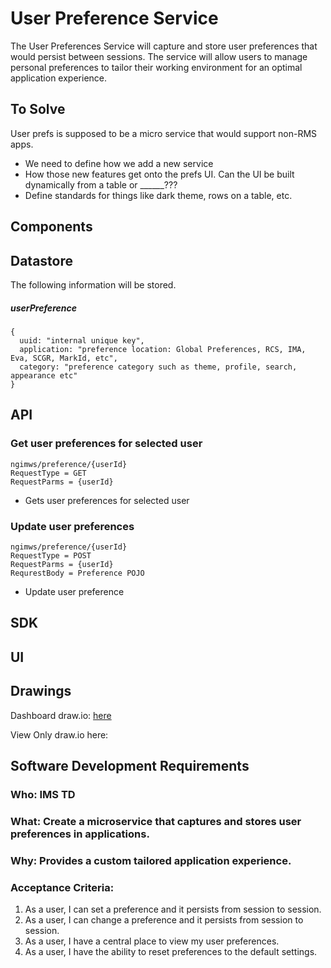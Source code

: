 # User Preference Service

The User Preferences Service will capture and store user preferences that would persist between sessions.  The service will allow users to manage personal preferences to tailor their working environment for an optimal application experience.  

## To Solve
User prefs is supposed to be a micro service that would support non-RMS apps.
- We need to define how we add a new service
- How those new features get onto the prefs UI.  Can the UI be built dynamically from a table or ______???
- Define standards for things like dark theme, rows on a table, etc.  



## **Components**
## Datastore
The following information will be stored.

##### userPreference

```json5
{
  uuid: "internal unique key",
  application: "preference location: Global Preferences, RCS, IMA, Eva, SCGR, MarkId, etc",
  category: "preference category such as theme, profile, search, appearance etc"
}
```

## API

### Get user preferences for selected user
```
ngimws/preference/{userId}
RequestType = GET
RequestParms = {userId}
```
* Gets user preferences for selected user

### Update user preferences
```
ngimws/preference/{userId}
RequestType = POST
RequestParms = {userId}
RequrestBody = Preference POJO
```
* Update user preference

## SDK



## **UI**

## Drawings

Dashboard draw.io: [here](https://app.diagrams.net/?src=about#HRMSLowside%2Frmslow%2Fmaster%2FDrawings%2FUser%20Preference%20Service%2FUser%20Preference.drawio)

View Only draw.io here:



## **Software Development Requirements**



### Who: IMS TD



### What: Create a microservice that captures and stores user preferences in applications.


### Why: Provides a custom tailored application experience.


### Acceptance Criteria:
1.  As a user, I can set a preference and it persists from session to session.
2.  As a user, I can change a preference and it persists from session to session.
3.  As a user, I have a central place to view my user preferences.
4.  As a user, I have the ability to reset preferences to the default settings.
